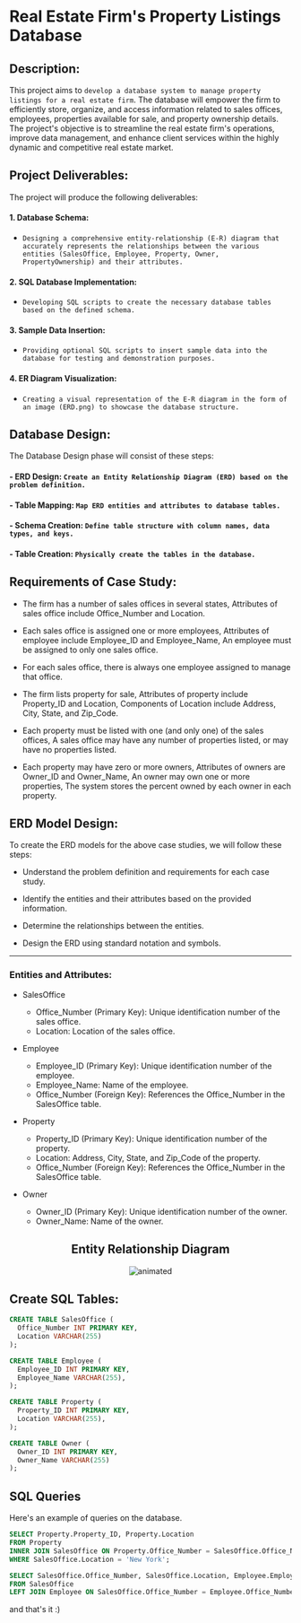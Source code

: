 # Real Estate Firm's Property Listings Database

## Description:

This project aims to `develop a database system to manage property listings for a real estate firm`. The database will empower the firm to efficiently store, organize, and access information related to sales offices, employees, properties available for sale, and property ownership details. The project's objective is to streamline the real estate firm's operations, improve data management, and enhance client services within the highly dynamic and competitive real estate market.

## Project Deliverables:

The project will produce the following deliverables:

#### 1. Database Schema:

* `Designing a comprehensive entity-relationship (E-R) diagram that accurately represents the relationships between the various entities (SalesOffice, Employee, Property, Owner, PropertyOwnership) and their attributes.`

#### 2. SQL Database Implementation:

* `Developing SQL scripts to create the necessary database tables based on the defined schema.`

#### 3. Sample Data Insertion:

* `Providing optional SQL scripts to insert sample data into the database for testing and demonstration purposes.`

#### 4. ER Diagram Visualization:

* `Creating a visual representation of the E-R diagram in the form of an image (ERD.png) to showcase the database structure.`

## Database Design:

The Database Design phase will consist of these steps: 

#### - ERD Design: `Create an Entity Relationship Diagram (ERD) based on the problem definition.`

#### - Table Mapping: `Map ERD entities and attributes to database tables.`

#### - Schema Creation: `Define table structure with column names, data types, and keys.`

#### - Table Creation: `Physically create the tables in the database.`

## Requirements of Case Study:

* The firm has a number of sales offices in several states, Attributes of sales office include Office_Number and Location.
  
* Each sales office is assigned one or more employees, Attributes of employee include Employee_ID and Employee_Name, An employee must be assigned to only one sales office.
  
* For each sales office, there is always one employee assigned to manage that office.
  
* The firm lists property for sale, Attributes of property include Property_ID and Location, Components of Location include Address, City, State, and Zip_Code.
  
* Each property must be listed with one (and only one) of the sales offices, A sales office may have any number of properties listed, or may have no properties listed.
  
* Each property may have zero or more owners, Attributes of owners are Owner_ID and Owner_Name, An owner may own one or more properties, The system stores the percent owned by each owner in each property.

## ERD Model Design:

To create the ERD models for the above case studies, we will follow these steps:

* Understand the problem definition and requirements for each case study.
  
* Identify the entities and their attributes based on the provided information.
  
* Determine the relationships between the entities.
  
* Design the ERD using standard notation and symbols.

---

### Entities and Attributes:

* SalesOffice
  * Office_Number (Primary Key): Unique identification number of the sales office.
  * Location: Location of the sales office.

* Employee
  * Employee_ID (Primary Key): Unique identification number of the employee.
  * Employee_Name: Name of the employee.
  * Office_Number (Foreign Key): References the Office_Number in the SalesOffice table.

* Property
  * Property_ID (Primary Key): Unique identification number of the property.
  * Location: Address, City, State, and Zip_Code of the property.
  * Office_Number (Foreign Key): References the Office_Number in the SalesOffice table.

* Owner
  * Owner_ID (Primary Key): Unique identification number of the owner.
  * Owner_Name: Name of the owner.

 ##	<div align="center"> Entity Relationship Diagram </div>
<p align="center"> <img src="https://github.com/EbGazar/RealEstatePropertiesDB/assets/62806731/45d4a89e-8556-4012-8696-427b9c338fbd"  alt="animated" /></p>


## Create SQL Tables:

```sql
CREATE TABLE SalesOffice (
  Office_Number INT PRIMARY KEY,
  Location VARCHAR(255)
);

CREATE TABLE Employee (
  Employee_ID INT PRIMARY KEY,
  Employee_Name VARCHAR(255),
);

CREATE TABLE Property (
  Property_ID INT PRIMARY KEY,
  Location VARCHAR(255),
);

CREATE TABLE Owner (
  Owner_ID INT PRIMARY KEY,
  Owner_Name VARCHAR(255)
);

```


## SQL Queries

Here's an example of queries on the database.


```sql
SELECT Property.Property_ID, Property.Location
FROM Property
INNER JOIN SalesOffice ON Property.Office_Number = SalesOffice.Office_Number
WHERE SalesOffice.Location = 'New York';
```

```sql
SELECT SalesOffice.Office_Number, SalesOffice.Location, Employee.Employee_ID, Employee.Employee_Name
FROM SalesOffice
LEFT JOIN Employee ON SalesOffice.Office_Number = Employee.Office_Number;
```

and that's it :)
